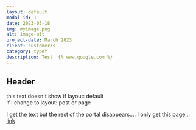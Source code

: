 ```yaml
---
layout: default
modal-id: 1
date: 2023-03-18
img: myimage.png
alt: image-alt
project-date: March 2023
client: customerXs
category: typeY
description: Test  {% www.google.com %}
---
```


## Header

this text doesn't show if layout: default  
if I change to
layout: post or page

I get the text but the rest of the portal disappears.... I only get this page...
[link](https:www.google.com)
